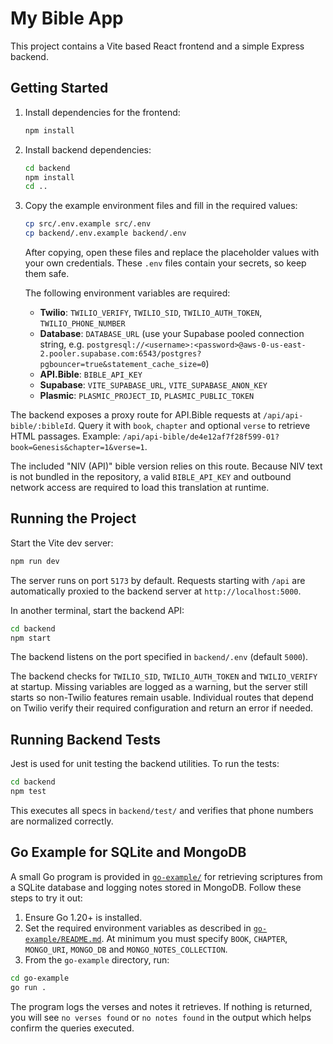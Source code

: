 # My Bible App

This project contains a Vite based React frontend and a simple Express backend.

## Getting Started

1. Install dependencies for the frontend:
   ```bash
   npm install
   ```

2. Install backend dependencies:
   ```bash
   cd backend
   npm install
   cd ..
   ```

3. Copy the example environment files and fill in the required values:
   ```bash
   cp src/.env.example src/.env
   cp backend/.env.example backend/.env
   ```
   After copying, open these files and replace the placeholder values with your own credentials. These `.env` files contain your secrets, so keep them safe.

   The following environment variables are required:

   - **Twilio**: `TWILIO_VERIFY`, `TWILIO_SID`, `TWILIO_AUTH_TOKEN`, `TWILIO_PHONE_NUMBER`
   - **Database**: `DATABASE_URL` (use your Supabase pooled connection string, e.g.
     `postgresql://<username>:<password>@aws-0-us-east-2.pooler.supabase.com:6543/postgres?pgbouncer=true&statement_cache_size=0`)
   - **API.Bible**: `BIBLE_API_KEY`
   - **Supabase**: `VITE_SUPABASE_URL`, `VITE_SUPABASE_ANON_KEY`
   - **Plasmic**: `PLASMIC_PROJECT_ID`, `PLASMIC_PUBLIC_TOKEN`

The backend exposes a proxy route for API.Bible requests at
`/api/api-bible/:bibleId`. Query it with `book`, `chapter` and optional `verse`
to retrieve HTML passages. Example:
`/api/api-bible/de4e12af7f28f599-01?book=Genesis&chapter=1&verse=1`.

The included "NIV (API)" bible version relies on this route. Because NIV text
is not bundled in the repository, a valid `BIBLE_API_KEY` and outbound network
access are required to load this translation at runtime.

## Running the Project

Start the Vite dev server:
```bash
npm run dev
```
The server runs on port `5173` by default.
Requests starting with `/api` are automatically proxied to the
backend server at `http://localhost:5000`.

In another terminal, start the backend API:
```bash
cd backend
npm start
```
The backend listens on the port specified in `backend/.env` (default `5000`).

The backend checks for `TWILIO_SID`, `TWILIO_AUTH_TOKEN` and `TWILIO_VERIFY`
at startup. Missing variables are logged as a warning, but the server still
starts so non-Twilio features remain usable. Individual routes that depend on
Twilio verify their required configuration and return an error if needed.


## Running Backend Tests

Jest is used for unit testing the backend utilities. To run the tests:

```bash
cd backend
npm test
```

This executes all specs in `backend/test/` and verifies that phone numbers are
normalized correctly.

## Go Example for SQLite and MongoDB

A small Go program is provided in [`go-example/`](go-example/) for retrieving scriptures from a SQLite database and logging notes stored in MongoDB. Follow these steps to try it out:

1. Ensure Go 1.20+ is installed.
2. Set the required environment variables as described in [`go-example/README.md`](go-example/README.md). At minimum you must specify `BOOK`, `CHAPTER`, `MONGO_URI`, `MONGO_DB` and `MONGO_NOTES_COLLECTION`.
3. From the `go-example` directory, run:

```bash
cd go-example
go run .
```

The program logs the verses and notes it retrieves. If nothing is returned, you will see `no verses found` or `no notes found` in the output which helps confirm the queries executed.
